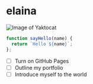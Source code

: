 # elaina
![Image of Yaktocat](https://octodex.github.com/images/yaktocat.png)
``` javascript
function sayHello(name) {
  return `Hello ${name}`;
};
```
- [ ] Turn on GitHub Pages
- [ ] Outline my portfolio
- [ ] Introduce myself to the world
